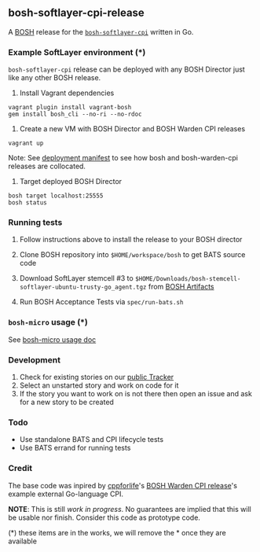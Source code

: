 ## bosh-softlayer-cpi-release

A [BOSH](https://github.com/cloudfoundry/bosh) release for the [`bosh-softlayer-cpi`](http://github.com/maximilien/bosh-softlayer-cpi) written in Go.

### Example SoftLayer environment (*)

`bosh-softlayer-cpi` release can be deployed with any BOSH Director 
just like any other BOSH release.

1. Install Vagrant dependencies

```
vagrant plugin install vagrant-bosh
gem install bosh_cli --no-ri --no-rdoc
```

1. Create a new VM with BOSH Director and BOSH Warden CPI releases

```
vagrant up
```

Note: See [deployment manifest](manifests/softlayer-bosh.yml) 
to see how bosh and bosh-warden-cpi releases are collocated.

1. Target deployed BOSH Director

```
bosh target localhost:25555
bosh status
```

### Running tests

1. Follow instructions above to install the release to your BOSH director

1. Clone BOSH repository into `$HOME/workspace/bosh` to get BATS source code

1. Download SoftLayer stemcell #3 to `$HOME/Downloads/bosh-stemcell-softlayer-ubuntu-trusty-go_agent.tgz`
   from [BOSH Artifacts](https://s3.amazonaws.com/bosh-jenkins-artifacts/bosh-stemcell/softlayer/bosh-stemcell-softlayer-ubuntu-trusty-go_agent.tgz)

1. Run BOSH Acceptance Tests via `spec/run-bats.sh`


### `bosh-micro` usage (*)

See [bosh-micro usage doc](docs/bosh-micro-usage.md)

### Development

1. Check for existing stories on our [public Tracker](https://www.pivotaltracker.com/n/projects/1344876)
2. Select an unstarted story and work on code for it
3. If the story you want to work on is not there then open an issue and ask for a new story to be created

### Todo

- Use standalone BATS and CPI lifecycle tests
- Use BATS errand for running tests

### Credit

The base code was inpired by [cppforlife](https://github.com/cppforlife)'s [BOSH Warden CPI release](https://github.com/cppforlife/bosh-warden-cpi-release)'s example external Go-language CPI.

**NOTE**: This is still _work in progress_. No guarantees are implied that this will be usable nor finish. Consider this code as prototype code.

(*) these items are in the works, we will remove the * once they are available
